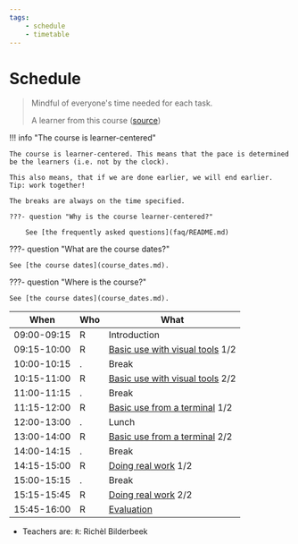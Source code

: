 ```yaml
---
tags:
    - schedule
    - timetable
---
```


# Schedule

> Mindful of everyone's time needed for each task.
>
> A learner from this course ([source](evaluations/20240827/anonymous_feedback.md))

!!! info "The course is learner-centered"

    The course is learner-centered. This means that the pace is determined
    be the learners (i.e. not by the clock).
    
    This also means, that if we are done earlier, we will end earlier.
    Tip: work together!

    The breaks are always on the time specified.

    ???- question "Why is the course learner-centered?"

        See [the frequently asked questions](faq/README.md)

???- question "What are the course dates?"

    See [the course dates](course_dates.md).

???- question "Where is the course?"

    See [the course dates](course_dates.md).

<!-- markdownlint-disable MD013 --><!-- Tables cannot be split up over lines, hence will break 80 characters per line -->

| When        | Who | What                                                               |
| ----------- | --- | ------------------------------------------------------------------ |
| 09:00-09:15 | R   | Introduction                                                       |
| 09:15-10:00 | R   | [Basic use with visual tools](sessions/introduction_visual.md) 1/2 |
| 10:00-10:15 | .   | Break                                                              |
| 10:15-11:00 | R   | [Basic use with visual tools](sessions/introduction_visual.md) 2/2 |
| 11:00-11:15 | .   | Break                                                              |
| 11:15-12:00 | R   | [Basic use from a terminal](sessions/introduction_terminal.md) 1/2 |
| 12:00-13:00 | .   | Lunch                                                              |
| 13:00-14:00 | R   | [Basic use from a terminal](sessions/introduction_terminal.md) 2/2 |
| 14:00-14:15 | .   | Break                                                              |
| 14:15-15:00 | R   | [Doing real work](sessions/introduction_real_work.md) 1/2          |
| 15:00-15:15 | .   | Break                                                              |
| 15:15-15:45 | R   | [Doing real work](sessions/introduction_real_work.md) 2/2          |
| 15:45-16:00 | R   | [Evaluation](evaluation.md)                                        |

<!-- markdownlint-enable MD013 -->

- Teachers are: `R`: Richèl Bilderbeek

<!-- markdownlint-enable MD013 -->
